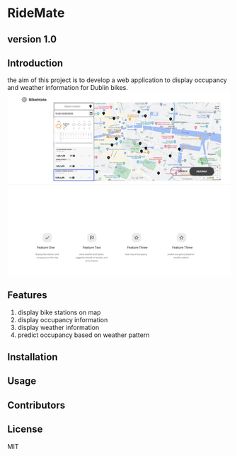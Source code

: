 # RideMate
## version 1.0
## Introduction
the aim of this project is to develop a web application to display occupancy and weather information for Dublin bikes.
![avatar](/mockup.png)
## Features
1. display bike stations on map
2. display occupancy information
3. display weather information
4. predict occupancy based on weather pattern
## Installation
## Usage
## Contributors
## License
MIT